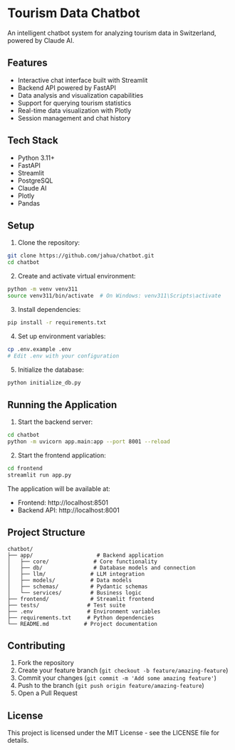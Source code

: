 # Tourism Data Chatbot

An intelligent chatbot system for analyzing tourism data in Switzerland, powered by Claude AI.

## Features

- Interactive chat interface built with Streamlit
- Backend API powered by FastAPI
- Data analysis and visualization capabilities
- Support for querying tourism statistics
- Real-time data visualization with Plotly
- Session management and chat history

## Tech Stack

- Python 3.11+
- FastAPI
- Streamlit
- PostgreSQL
- Claude AI
- Plotly
- Pandas

## Setup

1. Clone the repository:
```bash
git clone https://github.com/jahua/chatbot.git
cd chatbot
```

2. Create and activate virtual environment:
```bash
python -m venv venv311
source venv311/bin/activate  # On Windows: venv311\Scripts\activate
```

3. Install dependencies:
```bash
pip install -r requirements.txt
```

4. Set up environment variables:
```bash
cp .env.example .env
# Edit .env with your configuration
```

5. Initialize the database:
```bash
python initialize_db.py
```

## Running the Application

1. Start the backend server:
```bash
cd chatbot
python -m uvicorn app.main:app --port 8001 --reload
```

2. Start the frontend application:
```bash
cd frontend
streamlit run app.py
```

The application will be available at:
- Frontend: http://localhost:8501
- Backend API: http://localhost:8001

## Project Structure

```
chatbot/
├── app/                    # Backend application
│   ├── core/              # Core functionality
│   ├── db/                # Database models and connection
│   ├── llm/              # LLM integration
│   ├── models/           # Data models
│   ├── schemas/          # Pydantic schemas
│   └── services/         # Business logic
├── frontend/             # Streamlit frontend
├── tests/               # Test suite
├── .env                 # Environment variables
├── requirements.txt     # Python dependencies
└── README.md           # Project documentation
```

## Contributing

1. Fork the repository
2. Create your feature branch (`git checkout -b feature/amazing-feature`)
3. Commit your changes (`git commit -m 'Add some amazing feature'`)
4. Push to the branch (`git push origin feature/amazing-feature`)
5. Open a Pull Request

## License

This project is licensed under the MIT License - see the LICENSE file for details.

